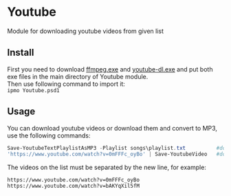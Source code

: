 # Youtube
Module for downloading youtube videos from given list

## Install 
First you need to download [ffmpeg.exe](https://www.ffmpeg.org/download.html) and [youtube-dl.exe](https://youtube-dl.org/) and put both exe files in the main directory of Youtube module. <br />
Then use following command to import it: <br />
`ipmo Youtube.psd1`

## Usage
You can download youtube videos or download them and convert to MP3, use the following commands:
```powershell
Save-YoutubeTextPlaylistAsMP3 -Playlist songs\playlist.txt          #downloading list of videos as MP3
'https://www.youtube.com/watch?v=0mFFFc_oyBo' | Save-YoutubeVideo   #downloading signle video
```

The videos on the list must be separated by the new line, for example:
```text
https://www.youtube.com/watch?v=0mFFFc_oyBo
https://www.youtube.com/watch?v=bAKYqXil5fM
```
